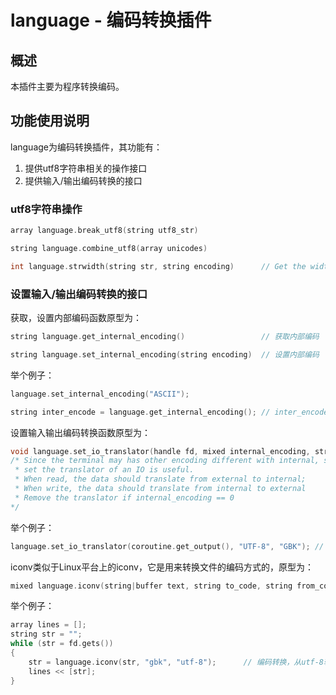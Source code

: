 ﻿---
sidebar_label: '编码转换'
sidebar_position: 4
---


# language - 编码转换插件

## 概述
本插件主要为程序转换编码。

## 功能使用说明
language为编码转换插件，其功能有：  
1. 提供utf8字符串相关的操作接口  
2. 提供输入/输出编码转换的接口  

### utf8字符串操作
```cpp
array language.break_utf8(string utf8_str)

string language.combine_utf8(array unicodes)

int language.strwidth(string str, string encoding)      // Get the width of string by specified encoding
```


### 设置输入/输出编码转换的接口  

获取，设置内部编码函数原型为：
```cpp
string language.get_internal_encoding()                 // 获取内部编码

string language.set_internal_encoding(string encoding)  // 设置内部编码
```

举个例子：
```cpp
language.set_internal_encoding("ASCII");

string inter_encode = language.get_internal_encoding(); // inter_encode = "ASCII"
```

设置输入输出编码转换函数原型为：
```cpp
void language.set_io_translator(handle fd, mixed internal_encoding, string? external_encoding = nil)
/* Since the terminal may has other encoding different with internal, so
 * set the translator of an IO is useful.
 * When read, the data should translate from external to internal;
 * When write, the data should translate from internal to external
 * Remove the translator if internal_encoding == 0
*/
```

举个例子：
```cpp
language.set_io_translator(coroutine.get_output(), "UTF-8", "GBK"); // internal = "UTF-8", external = "GBK"
```


iconv类似于Linux平台上的iconv，它是用来转换文件的编码方式的，原型为：
```cpp
mixed language.iconv(string|buffer text, string to_code, string from_code)
```
举个例子：
```cpp
array lines = [];
string str = "";
while (str = fd.gets())
{
    str = language.iconv(str, "gbk", "utf-8");      // 编码转换，从utf-8转换成gbk
    lines << [str];
}
```